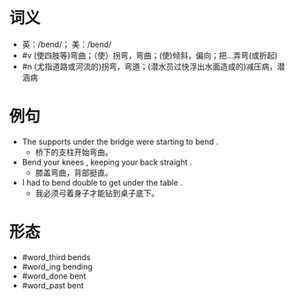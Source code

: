 # 词义
- 英：/bend/； 美：/bend/
- #v (使四肢等)弯曲；（使）拐弯，弯曲；(使)倾斜，偏向；把…弄弯(或折起)
- #n (尤指道路或河流的)拐弯，弯道；(潜水员过快浮出水面造成的)减压病，潜涵病
# 例句
- The supports under the bridge were starting to bend .
	- 桥下的支柱开始弯曲。
- Bend your knees , keeping your back straight .
	- 膝盖弯曲，背部挺直。
- I had to bend double to get under the table .
	- 我必须弓着身子才能钻到桌子底下。
# 形态
- #word_third bends
- #word_ing bending
- #word_done bent
- #word_past bent
